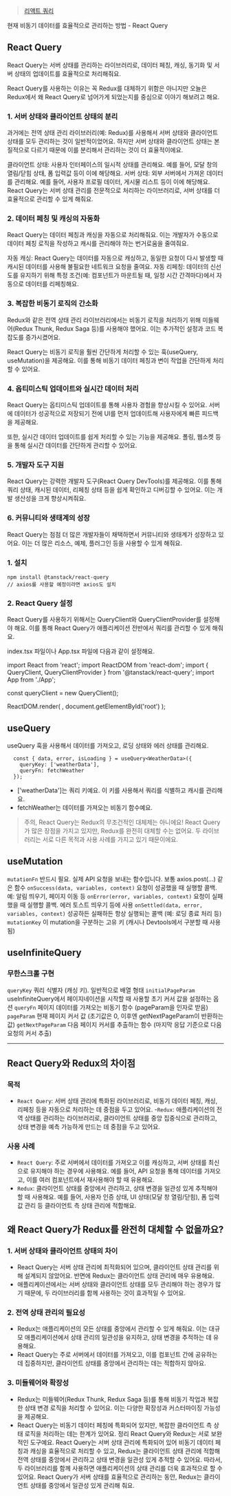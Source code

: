 > [리액트 쿼리](https://edu.nextstep.camp/s/0eoNzeZS/ls/4CIF8d7M)

현재 비동기 데이터를 효율적으로 관리하는 방법 - React Query

## React Query

React Query는 서버 상태를 관리하는 라이브러리로, 데이터 페칭, 캐싱, 동기화 및 서버 상태의 업데이트를 효율적으로 처리해줘요.

React Query를 사용하는 이유는 꼭 Redux를 대체하기 위함은 아니지만 오늘은 Redux에서 왜 React Query로 넘어가게 되었는지를 중심으로 이야기 해보려고 해요.

### 1. 서버 상태와 클라이언트 상태의 분리

과거에는 전역 상태 관리 라이브러리(예: Redux)를 사용해서 서버 상태와 클라이언트 상태를 모두 관리하는 것이 일반적이었어요. 하지만 서버 상태와 클라이언트 상태는 본질적으로 다르기 때문에 이를 분리해서 관리하는 것이 더 효율적이에요.

클라이언트 상태: 사용자 인터페이스의 일시적 상태를 관리해요. 예를 들어, 모달 창의 열림/닫힘 상태, 폼 입력값 등이 이에 해당해요.
서버 상태: 외부 서버에서 가져온 데이터를 관리해요. 예를 들어, 사용자 프로필 데이터, 게시물 리스트 등이 이에 해당해요.
React Query는 서버 상태 관리를 전문적으로 처리하는 라이브러리로, 서버 상태를 더 효율적으로 관리할 수 있게 해줘요.

### 2. 데이터 페칭 및 캐싱의 자동화

React Query는 데이터 페칭과 캐싱을 자동으로 처리해줘요. 이는 개발자가 수동으로 데이터 페칭 로직을 작성하고 캐시를 관리해야 하는 번거로움을 줄여줘요.

자동 캐싱: React Query는 데이터를 자동으로 캐싱하고, 동일한 요청이 다시 발생할 때 캐시된 데이터를 사용해 불필요한 네트워크 요청을 줄여요.
자동 리페칭: 데이터의 신선도를 유지하기 위해 특정 조건(예: 컴포넌트가 마운트될 때, 일정 시간 간격마다)에서 자동으로 데이터를 리페칭해요.

### 3. 복잡한 비동기 로직의 간소화

Redux와 같은 전역 상태 관리 라이브러리에서는 비동기 로직을 처리하기 위해 미들웨어(Redux Thunk, Redux Saga 등)를 사용해야 했어요. 이는 추가적인 설정과 코드 복잡도를 증가시켰어요.

React Query는 비동기 로직을 훨씬 간단하게 처리할 수 있는 훅(useQuery, useMutation)을 제공해요. 이를 통해 비동기 데이터 페칭과 변이 작업을 간단하게 처리할 수 있어요.

### 4. 옵티미스틱 업데이트와 실시간 데이터 처리

React Query는 옵티미스틱 업데이트를 통해 사용자 경험을 향상시킬 수 있어요. 서버에 데이터가 성공적으로 저장되기 전에 UI를 먼저 업데이트해 사용자에게 빠른 피드백을 제공해요.

또한, 실시간 데이터 업데이트를 쉽게 처리할 수 있는 기능을 제공해요. 폴링, 웹소켓 등을 통해 실시간 데이터를 간단하게 관리할 수 있어요.

### 5. 개발자 도구 지원

React Query는 강력한 개발자 도구(React Query DevTools)를 제공해요. 이를 통해 쿼리 상태, 캐시된 데이터, 리페칭 상태 등을 쉽게 확인하고 디버깅할 수 있어요. 이는 개발 생산성을 크게 향상시켜줘요.

### 6. 커뮤니티와 생태계의 성장

React Query는 점점 더 많은 개발자들이 채택하면서 커뮤니티와 생태계가 성장하고 있어요. 이는 더 많은 리소스, 예제, 플러그인 등을 사용할 수 있게 해줘요.

### 1. 설치

```
npm install @tanstack/react-query
// axios를 사용할 예정이라면 axios도 설치
```

### 2. React Query 설정

React Query를 사용하기 위해서는 QueryClient와 QueryClientProvider를 설정해야 해요. 이를 통해 React Query가 애플리케이션 전반에서 쿼리를 관리할 수 있게 해줘요.

index.tsx 파일이나 App.tsx 파일에 다음과 같이 설정해요.

import React from 'react';
import ReactDOM from 'react-dom';
import { QueryClient, QueryClientProvider } from '@tanstack/react-query';
import App from './App';

const queryClient = new QueryClient();

ReactDOM.render(
<QueryClientProvider client={queryClient}>
<App />
</QueryClientProvider>,
document.getElementById('root')
);

## useQuery

useQuery 훅을 사용해서 데이터를 가져오고, 로딩 상태와 에러 상태를 관리해요.

```
  const { data, error, isLoading } = useQuery<WeatherData>({
    queryKey: ['weatherData'],
    queryFn: fetchWeather
  });
```

- ['weatherData']는 쿼리 키예요. 이 키를 사용해서 쿼리를 식별하고 캐시를 관리해요.
- fetchWeather는 데이터를 가져오는 비동기 함수예요.

> 주의, React Query는 Redux의 무조건적인 대체제는 아니에요!
> React Query가 많은 장점을 가지고 있지만, Redux를 완전히 대체할 수는 없어요. 두 라이브러리는 서로 다른 목적과 사용 사례를 가지고 있기 때문이에요.

## useMutation

`mutationFn`
반드시 필요. 실제 API 요청을 보내는 함수입니다. 보통 axios.post(...) 같은 함수
`onSuccess(data, variables, context)`
요청이 성공했을 때 실행할 콜백. 예: 알림 띄우기, 페이지 이동 등
`onError(error, variables, context)`
요청이 실패했을 때 실행할 콜백. 에러 토스트 띄우기 등에 사용
`onSettled(data, error, variables, context)`
성공하든 실패하든 항상 실행되는 콜백 (예: 로딩 종료 처리 등)
`mutationKey`
이 mutation을 구분하는 고유 키 (캐시나 Devtools에서 구분할 때 사용됨)

## useInfiniteQuery

### 무한스크롤 구현

`queryKey`
쿼리 식별자 (캐싱 키). 일반적으로 배열 형태
`initialPageParam`
useInfiniteQuery에서 페이지네이션을 시작할 때 사용할 초기 커서 값을 설정하는 옵션
`queryFn`
페이지 데이터를 가져오는 비동기 함수 (pageParam을 인자로 받음)
`pageParam`
현재 페이지 커서 값 (초기값은 0, 이후엔 getNextPageParam이 반환하는 값)
`getNextPageParam`
다음 페이지 커서를 추출하는 함수 (마지막 응답 기준으로 다음 요청의 커서 추출)

---

## React Query와 Redux의 차이점

### 목적

- `React Query`: 서버 상태 관리에 특화된 라이브러리로, 비동기 데이터 페칭, 캐싱, 리페칭 등을 자동으로 처리하는 데 중점을 두고 있어요. -`Redux`: 애플리케이션의 전역 상태를 관리하는 라이브러리로, 클라이언트 상태를 중앙 집중식으로 관리하고, 상태 변경을 예측 가능하게 만드는 데 중점을 두고 있어요.

### 사용 사례

- `React Query`: 주로 서버에서 데이터를 가져오고 이를 캐싱하고, 서버 상태를 최신으로 유지해야 하는 경우에 사용해요. 예를 들어, API 요청을 통해 데이터를 가져오고, 이를 여러 컴포넌트에서 재사용해야 할 때 유용해요.
- `Redux`: 클라이언트 상태를 중앙에서 관리하고, 상태 변경을 일관성 있게 추적해야 할 때 사용해요. 예를 들어, 사용자 인증 상태, UI 상태(모달 창 열림/닫힘), 폼 입력값 관리 등 클라이언트 측 상태 관리에 적합해요.

## 왜 React Query가 Redux를 완전히 대체할 수 없을까요?

### 1. 서버 상태와 클라이언트 상태의 차이

- React Query는 서버 상태 관리에 최적화되어 있으며, 클라이언트 상태 관리를 위해 설계되지 않았어요. 반면에 Redux는 클라이언트 상태 관리에 매우 유용해요.
- 애플리케이션에서는 서버 상태와 클라이언트 상태를 모두 관리해야 하는 경우가 많기 때문에, 두 라이브러리를 함께 사용하는 것이 효과적일 수 있어요.

### 2. 전역 상태 관리의 필요성

- Redux는 애플리케이션의 모든 상태를 중앙에서 관리할 수 있게 해줘요. 이는 대규모 애플리케이션에서 상태 관리의 일관성을 유지하고, 상태 변경을 추적하는 데 유용해요.
- React Query는 주로 서버에서 데이터를 가져오고, 이를 컴포넌트 간에 공유하는 데 집중하지만, 클라이언트 상태를 중앙에서 관리하는 데는 적합하지 않아요.

### 3. 미들웨어와 확장성

- Redux는 미들웨어(Redux Thunk, Redux Saga 등)를 통해 비동기 작업과 복잡한 상태 변경 로직을 처리할 수 있어요. 이는 다양한 확장성과 커스터마이징 가능성을 제공해요.
- React Query는 비동기 데이터 페칭에 특화되어 있지만, 복잡한 클라이언트 측 상태 로직을 처리하는 데는 한계가 있어요.
  정리
  React Query와 Redux는 서로 보완적인 도구예요. React Query는 서버 상태 관리에 특화되어 있어 비동기 데이터 페칭과 캐싱을 효율적으로 처리할 수 있고, Redux는 클라이언트 상태 관리에 적합해 전역 상태를 중앙에서 관리하고 상태 변경을 일관성 있게 추적할 수 있어요.
  따라서, 두 라이브러리를 함께 사용하면 애플리케이션의 상태 관리를 더욱 효과적으로 할 수 있어요. React Query가 서버 상태를 효율적으로 관리하는 동안, Redux는 클라이언트 상태를 중앙에서 일관성 있게 관리해 줘요.
